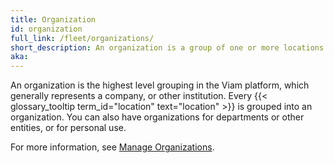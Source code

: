```yaml
---
title: Organization
id: organization
full_link: /fleet/organizations/
short_description: An organization is a group of one or more locations that helps you organize your fleet and manage who has access to your fleet.
aka:
---
```


An organization is the highest level grouping in the Viam platform, which generally represents a company, or other institution.
Every {{< glossary_tooltip term_id="location" text="location" >}} is grouped into an organization.
You can also have organizations for departments or other entities, or for personal use.

For more information, see [Manage Organizations](/fleet/organizations/).

